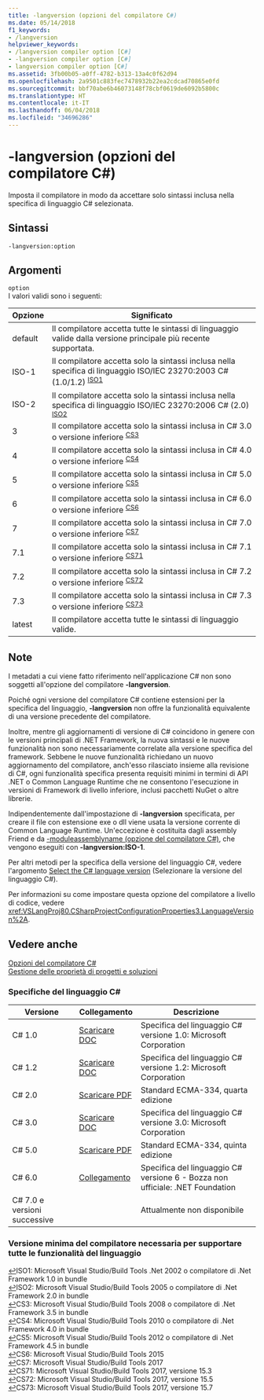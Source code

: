 ```yaml
---
title: -langversion (opzioni del compilatore C#)
ms.date: 05/14/2018
f1_keywords:
- /langversion
helpviewer_keywords:
- /langversion compiler option [C#]
- -langversion compiler option [C#]
- langversion compiler option [C#]
ms.assetid: 3fb00b05-a0ff-4782-b313-13a4c0f62d94
ms.openlocfilehash: 2a9501c883fec7478932b22ea2cdcad70865e0fd
ms.sourcegitcommit: bbf70abe6b46073148f78cbf0619de6092b5800c
ms.translationtype: HT
ms.contentlocale: it-IT
ms.lasthandoff: 06/04/2018
ms.locfileid: "34696286"
---
```

# <a name="-langversion-c-compiler-options"></a>-langversion (opzioni del compilatore C#)
Imposta il compilatore in modo da accettare solo sintassi inclusa nella specifica di linguaggio C# selezionata.  
  
## <a name="syntax"></a>Sintassi  
  
```console  
-langversion:option  
```  
  
## <a name="arguments"></a>Argomenti  
 `option`  
 I valori validi sono i seguenti:  
  
|Opzione|Significato|  
|------------|-------------|  
|default|Il compilatore accetta tutte le sintassi di linguaggio valide dalla versione principale più recente supportata.|
|ISO-1|Il compilatore accetta solo la sintassi inclusa nella specifica di linguaggio ISO/IEC 23270:2003 C# (1.0/1.2) <sup id="TISO1">[ISO1](#FISO1)</sup>|  
|ISO-2|Il compilatore accetta solo la sintassi inclusa nella specifica di linguaggio ISO/IEC 23270:2006 C# (2.0) <sup id="TISO2">[ISO2](#FISO2)</sup>|
|3|Il compilatore accetta solo la sintassi inclusa in C# 3.0 o versione inferiore <sup id="TCS3">[CS3](#FCS3)</sup>|
|4|Il compilatore accetta solo la sintassi inclusa in C# 4.0 o versione inferiore <sup id="TCS4">[CS4](#FCS4)</sup>|
|5|Il compilatore accetta solo la sintassi inclusa in C# 5.0 o versione inferiore <sup id="TCS5">[CS5](#FCS5)</sup>|
|6|Il compilatore accetta solo la sintassi inclusa in C# 6.0 o versione inferiore <sup id="TCS6">[CS6](#FCS6)</sup>|
|7|Il compilatore accetta solo la sintassi inclusa in C# 7.0 o versione inferiore <sup id="TCS7">[CS7](#FCS7)</sup>|
|7.1|Il compilatore accetta solo la sintassi inclusa in C# 7.1 o versione inferiore <sup id="TCS71">[CS71](#FCS71)</sup>|
|7.2|Il compilatore accetta solo la sintassi inclusa in C# 7.2 o versione inferiore <sup id="TCS72">[CS72](#FCS72)</sup>|
|7.3|Il compilatore accetta solo la sintassi inclusa in C# 7.3 o versione inferiore <sup id="TCS73">[CS73](#FCS73)</sup>|
|latest|Il compilatore accetta tutte le sintassi di linguaggio valide.|

<!--- Uncomment and move these above
|8|The compiler accepts only syntax that is included in C# 8 or lower <sup id="TCS8">[CS8](#FCS8)</sup>|
-->

  
## <a name="remarks"></a>Note  
 I metadati a cui viene fatto riferimento nell'applicazione C# non sono soggetti all'opzione del compilatore **-langversion**.  
  
 Poiché ogni versione del compilatore C# contiene estensioni per la specifica del linguaggio, **-langversion** non offre la funzionalità equivalente di una versione precedente del compilatore.  
 
 Inoltre, mentre gli aggiornamenti di versione di C# coincidono in genere con le versioni principali di .NET Framework, la nuova sintassi e le nuove funzionalità non sono necessariamente correlate alla versione specifica del framework. Sebbene le nuove funzionalità richiedano un nuovo aggiornamento del compilatore, anch'esso rilasciato insieme alla revisione di C#, ogni funzionalità specifica presenta requisiti minimi in termini di API .NET o Common Language Runtime che ne consentono l'esecuzione in versioni di Framework di livello inferiore, inclusi pacchetti NuGet o altre librerie.
  
 Indipendentemente dall'impostazione di **-langversion** specificata, per creare il file con estensione exe o dll viene usata la versione corrente di Common Language Runtime. Un'eccezione è costituita dagli assembly Friend e da [-moduleassemblyname (opzione del compilatore C#)](../../../csharp/language-reference/compiler-options/moduleassemblyname-compiler-option.md), che vengono eseguiti con **-langversion:ISO-1**.  
 
 Per altri metodi per la specifica della versione del linguaggio C#, vedere l'argomento [Select the C# language version](../configure-language-version.md) (Selezionare la versione del linguaggio C#).
  
 Per informazioni su come impostare questa opzione del compilatore a livello di codice, vedere <xref:VSLangProj80.CSharpProjectConfigurationProperties3.LanguageVersion%2A>.  
    
## <a name="see-also"></a>Vedere anche  
 [Opzioni del compilatore C#](index.md)  
 [Gestione delle proprietà di progetti e soluzioni](/visualstudio/ide/managing-project-and-solution-properties)  
 
### <a name="c-language-specification"></a>Specifiche del linguaggio C#

|Versione|Collegamento|Descrizione|
|-------|----|-----------|
|C# 1.0|[Scaricare DOC](http://download.microsoft.com/download/a/9/e/a9e229b9-fee5-4c3e-8476-917dee385062/csharp%20language%20specification%20v1.0.doc)|Specifica del linguaggio C# versione 1.0: Microsoft Corporation|
|C# 1.2|[Scaricare DOC](http://download.microsoft.com/download/5/e/5/5e58be0a-b02b-41ac-a4a3-7a22286214ff/csharp%20language%20specification%20v1.2.doc)|Specifica del linguaggio C# versione 1.2: Microsoft Corporation|
|C# 2.0|[Scaricare PDF](https://www.ecma-international.org/publications/files/ECMA-ST-ARCH/Ecma-334%204th%20edition%20June%202006.pdf)|Standard ECMA-334, quarta edizione|
|C# 3.0|[Scaricare DOC](http://download.microsoft.com/download/3/8/8/388e7205-bc10-4226-b2a8-75351c669b09/CSharp%20Language%20Specification.doc)|Specifica del linguaggio C# versione 3.0: Microsoft Corporation|
|C# 5.0|[Scaricare PDF](https://www.ecma-international.org/publications/files/ECMA-ST/Ecma-334.pdf)|Standard ECMA-334, quinta edizione|
|C# 6.0|[Collegamento](../language-specification/index.md)|Specifica del linguaggio C# versione 6 - Bozza non ufficiale: .NET Foundation|
|C# 7.0 e versioni successive||Attualmente non disponibile|

### <a name="minimum-compiler-version-needed-to-support-all-language-features"></a>Versione minima del compilatore necessaria per supportare tutte le funzionalità del linguaggio   
[↩](#TISO1)<a name="FISO1">ISO1</a>: Microsoft Visual Studio/Build Tools .Net 2002 o compilatore di .Net Framework 1.0 in bundle     
[↩](#TISO2)<a name="FISO2">ISO2</a>: Microsoft Visual Studio/Build Tools 2005 o compilatore di .Net Framework 2.0 in bundle    
[↩](#TCS3)<a name="FCS3">CS3</a>: Microsoft Visual Studio/Build Tools 2008 o compilatore di .Net Framework 3.5 in bundle    
[↩](#TCS4)<a name="FCS4">CS4</a>: Microsoft Visual Studio/Build Tools 2010 o compilatore di .Net Framework 4.0 in bundle    
[↩](#TCS5)<a name="FCS5">CS5</a>: Microsoft Visual Studio/Build Tools 2012 o compilatore di .Net Framework 4.5 in bundle    
[↩](#TCS6)<a name="FCS6">CS6</a>: Microsoft Visual Studio/Build Tools 2015    
[↩](#TCS7)<a name="FCS7">CS7</a>: Microsoft Visual Studio/Build Tools 2017   
[↩](#TCS71)<a name="FCS71">CS71</a>: Microsoft Visual Studio/Build Tools 2017, versione 15.3    
[↩](#TCS72)<a name="FCS72">CS72</a>: Microsoft Visual Studio/Build Tools 2017, versione 15.5    
[↩](#TCS73)<a name="FCS73">CS73</a>: Microsoft Visual Studio/Build Tools 2017, versione 15.7    

<!--- Uncomment and add to the above when they become officially released
[↩](#TCS8)<a name="FCS8">CS8</a>: Microsoft Visual Studio/Build Tools 20??    
-->
